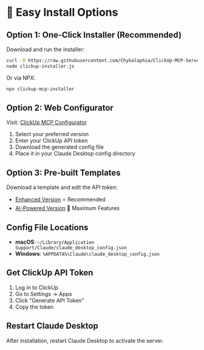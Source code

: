 # 🚀 Easy Install Options

## Option 1: One-Click Installer (Recommended)

Download and run the installer:

```bash
curl -O https://raw.githubusercontent.com/Chykalophia/ClickUp-MCP-Server---Enhanced/main/clickup-installer.js
node clickup-installer.js
```

Or via NPX:
```bash
npx clickup-mcp-installer
```

## Option 2: Web Configurator

Visit: [ClickUp MCP Configurator](https://chykalophia.github.io/ClickUp-MCP-Server---Enhanced/configurator.html)

1. Select your preferred version
2. Enter your ClickUp API token
3. Download the generated config file
4. Place it in your Claude Desktop config directory

## Option 3: Pre-built Templates

Download a template and edit the API token:

- [Enhanced Version](templates/claude_desktop_config_enhanced.json) ⭐ Recommended
- [AI-Powered Version](templates/claude_desktop_config_ai.json) 🧠 Maximum Features

## Config File Locations

- **macOS**: `~/Library/Application Support/Claude/claude_desktop_config.json`
- **Windows**: `%APPDATA%\Claude\claude_desktop_config.json`

## Get ClickUp API Token

1. Log in to ClickUp
2. Go to Settings → Apps
3. Click "Generate API Token"
4. Copy the token

## Restart Claude Desktop

After installation, restart Claude Desktop to activate the server.